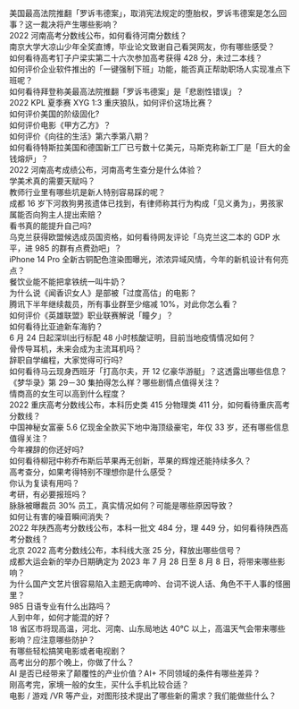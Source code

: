 美国最高法院推翻「罗诉韦德案」，取消宪法规定的堕胎权，罗诉韦德案是怎么回事？这一裁决将产生哪些影响？  
2022 河南高考分数线公布，如何看待河南分数线？  
南京大学大凉山少年全奖直博，毕业论文致谢自己看哭网友，你有哪些感受？  
如何看待高考钉子户梁实第二十六次参加高考获得 428 分，未过二本线？  
如何评价企业软件推出的「一键强制下班」功能，能否真正帮助职场人实现准点下班呢？  
如何看待拜登称美最高法院推翻「罗诉韦德案」是「悲剧性错误」？  
2022 KPL 夏季赛 XYG 1:3 重庆狼队，如何评价这场比赛？  
如何评价美国的阶级固化?  
如何评价电影《甲方乙方》？  
如何评价《向往的生活》第六季第八期？  
如何看待特斯拉美国和德国新工厂已亏数十亿美元，马斯克称新工厂是「巨大的金钱熔炉」？  
2022 河南高考成绩公布，河南高考生查分是什么体验？  
学美术真的需要天赋吗？  
教师行业里有哪些坑是新人特别容易踩的呢？  
成都  16 岁下河救狗男孩遗体已找到，有律师称其行为构成「见义勇为」，男孩家属能否向狗主人提出索赔？  
看书真的能提升自己吗?  
乌克兰获得欧盟候选成员国资格，如何看待网友评论「乌克兰这二本的 GDP 水平，进 985 的群有点费劲吧」？  
iPhone 14 Pro 全新古铜配色渲染图曝光，浓浓异域风情，今年的新机设计有何亮点？  
餐饮业能不能把拿铁统一叫牛奶？  
为什么说《闻香识女人》是部被「过度高估」的电影？  
腾讯下半年继续裁员，所有事业群至少缩减 10%，对此你怎么看？  
如何评价《英雄联盟》职业联赛解说「瞳夕」？  
如何看待比亚迪新车海豹？  
6 月 24 日起深圳出行标配 48 小时核酸证明，目前当地疫情情况如何？  
骨传导耳机，未来会成为主流耳机吗？  
辞职自学编程，大家觉得可行吗?  
如何看待马云现身西班牙「打高尔夫，开 12 亿豪华游艇」？这透露出哪些信息？  
《梦华录》第 29－30 集拍得怎么样？哪些剧情点值得关注？  
情商高的女生可以高到什么程度？  
2022 重庆高考分数线公布，本科历史类 415 分物理类 411 分，如何看待重庆高考分数线？  
中国神秘女富豪 5.6 亿现金全款买下地中海顶级豪宅，年仅 33 岁，还有哪些信息值得关注？  
今年裸辞的你还好吗?  
如何看待柳冠中称乔布斯后苹果再无创新，苹果的辉煌还能持续多久？  
高考查分，如果考得特别不理想你是什么感受？  
你认为复读有用吗？  
考研，有必要报班吗？  
脉脉被曝裁员 30% 员工，真实情况如何？可能是哪些原因导致？  
如何让有害的噪音瞬间消失？  
2022 年陕西高考分数线公布，本科一批文 484 分，理 449 分，如何看待陕西高考分数线？  
北京 2022 高考分数线公布，本科线大涨 25 分，释放出哪些信号？  
成都大运会新的举办日期确定为 2023 年 7 月 28 日至 8 月 8 日，将带来哪些影响？  
为什么国产文艺片很容易陷入主题无病呻吟、台词不说人话、角色不干人事的怪圈里？  
985 日语专业有什么出路吗？  
人到中年，如何才能混的好？  
18 省区市将现高温，河北、河南、山东局地达 40℃ 以上，高温天气会带来哪些影响？应注意哪些防护？  
有哪些轻松搞笑电影或者电视剧？  
高考出分的那个晚上，你做了什么？  
AI 是否已经带来了颠覆性的产业价值？AI+ 不同领域的条件有哪些差异？  
刚高考完，家境一般的女生，买什么手机比较合适？  
电影 / 游戏 /VR 等产业，对图形技术提出了哪些新的需求？我们能做些什么？  
